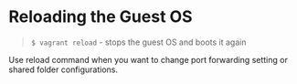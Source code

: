 # Reloading the Guest OS

> `$ vagrant reload` - stops the guest OS and boots it again

Use reload command when you want to change port forwarding setting or shared folder configurations.
